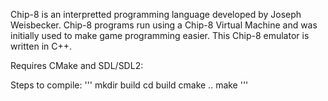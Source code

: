 Chip-8 is an interpretted programming language developed by Joseph Weisbecker. 
Chip-8 programs run using a Chip-8 Virtual Machine and was initially used to make game programming easier.
This Chip-8 emulator is written in C++.

Requires CMake and SDL/SDL2:

Steps to compile:
'''
mkdir build
cd build
cmake ..
make
'''
